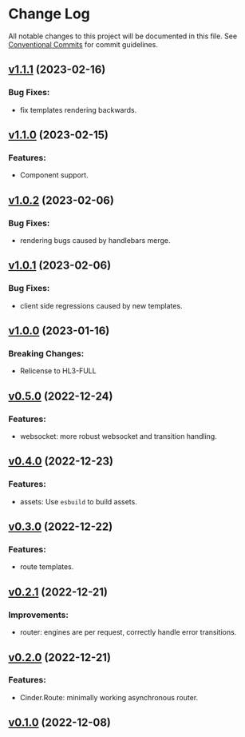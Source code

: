# Change Log

All notable changes to this project will be documented in this file.
See [Conventional Commits](Https://conventionalcommits.org) for commit guidelines.

<!-- changelog -->

## [v1.1.1](https://gitlab.com/jimsy/cinder/compare/v1.1.0...v1.1.1) (2023-02-16)




### Bug Fixes:

* fix templates rendering backwards.

## [v1.1.0](https://gitlab.com/jimsy/cinder/compare/v1.0.2...v1.1.0) (2023-02-15)




### Features:

* Component support.

## [v1.0.2](https://gitlab.com/jimsy/cinder/compare/v1.0.1...v1.0.2) (2023-02-06)




### Bug Fixes:

* rendering bugs caused by handlebars merge.

## [v1.0.1](https://gitlab.com/jimsy/cinder/compare/v1.0.0...v1.0.1) (2023-02-06)




### Bug Fixes:

* client side regressions caused by new templates.

## [v1.0.0](https://gitlab.com/jimsy/cinder/compare/v0.5.0...v1.0.0) (2023-01-16)
### Breaking Changes:

* Relicense to HL3-FULL



## [v0.5.0](https://gitlab.com/jimsy/cinder/compare/v0.4.0...v0.5.0) (2022-12-24)




### Features:

* websocket: more robust websocket and transition handling.

## [v0.4.0](https://gitlab.com/jimsy/cinder/compare/v0.3.0...v0.4.0) (2022-12-23)




### Features:

* assets: Use `esbuild` to build assets.

## [v0.3.0](https://gitlab.com/jimsy/cinder/compare/v0.2.1...v0.3.0) (2022-12-22)




### Features:

* route templates.

## [v0.2.1](https://gitlab.com/jimsy/cinder/compare/v0.2.0...v0.2.1) (2022-12-21)




### Improvements:

* router: engines are per request, correctly handle error transitions.

## [v0.2.0](https://gitlab.com/jimsy/cinder/compare/v0.1.0...v0.2.0) (2022-12-21)




### Features:

* Cinder.Route: minimally working asynchronous router.

## [v0.1.0](https://gitlab.com/jimsy/cinder/compare/v0.1.0...v0.1.0) (2022-12-08)



